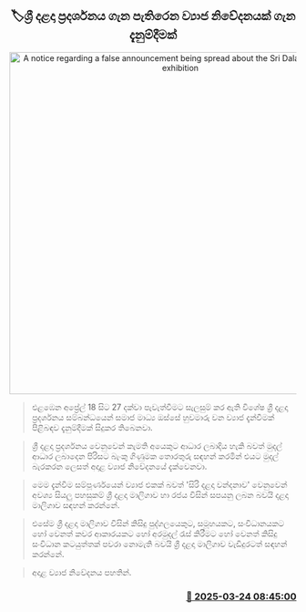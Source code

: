 <p align='center'><b><h2 align='center' title='A notice regarding a false announcement being spread about the Sri Dalada Maligawa exhibition'>🏷ශ්‍රී දළදා ප්‍රදර්ශනය ගැන පැතිරෙන ව්‍යාජ නිවේදනයක් ගැන දැනුම්දීමක්</h2></b></p>
<p align='center'><img src='https://helakuru.sgp1.cdn.digitaloceanspaces.com/esana/images/lib/dalada[1].jpg' width='600' alt='A notice regarding a false announcement being spread about the Sri Dalada Maligawa exhibition'></p>

> එළඹෙන අප්‍රේල් 18 සිට 27 දක්වා පැවැත්වීමට සැලසුම් කර ඇති විශේෂ ශ්‍රී දළදා ප්‍රදර්ශනය සම්බන්ධයෙන් සමාජ මාධ්‍ය ඔස්සේ හුවමාරු වන ව්‍යාජ දැන්වීමක් පිළිබඳව දැනුම්දීමක් සිදුකර තිබෙනවා.

> ශ්‍රී දළදා ප්‍රදර්ශනය වෙනුවෙන් කැමති අයෙකුට ආධාර ලබාදිය හැකි බවත් මුදල් ආධාර ලබාදෙන පිරිසට බැංකු ගිණුමක තොරතුරු සඳහන් කරමින් එයට මුදල් බැරකරන ලෙසත් අදාළ ව්‍යාජ නිවේදනයේ දැක්වෙනවා.

> මෙම දැන්වීම සම්පූර්ණයෙන් ව්‍යාජ එකක් බවත් 'සිරි දළදා වන්දනාව' වෙනුවෙන් අවශ්‍ය සියලු පහසුකම් ශ්‍රී දළදා මාලිගාව හා රජය විසින් සපයනු ලබන බවයි දළදා මාලිගාව සඳහන් කරන්නේ.

> එසේම ශ්‍රී දළදා මාලිගාව විසින් කිසිදු පුද්ගලයෙකුට, සමූහයකට, සංවිධානයකට හෝ වෙනත් කවර ආකාරයකට හෝ අරමුදල් රැස් කිරීමට හෝ වෙනත් කිසිදු සංවිධාන කටයුත්තක් පවරා නොමැති බවයි ශ්‍රී දළදා මාලිගාව වැඩිදුරටත් සඳහන් කරන්නේ.

> අදාළ ව්‍යාජ නිවේදනය පහතින්. 



<h3 align='right'><a href='https://www.helakuru.lk/esana/p/108576/'>📅 2025-03-24 08:45:00</a></h3>
